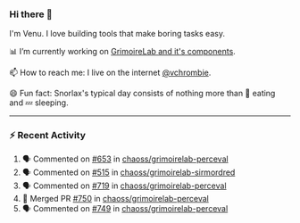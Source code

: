### Hi there 👋

I'm Venu. I love building tools that make boring tasks easy.

📊 I’m currently working on [GrimoireLab and it's components](https://chaoss.github.io/grimoirelab).

📫 How to reach me: I live on the internet [@vchrombie](https://www.google.co.in/search?q=vchrombie).

😄 Fun fact: Snorlax's typical day consists of nothing more than :doughnut: eating and :zzz: sleeping.

---

### :zap: Recent Activity

<!--START_SECTION:activity-->
1. 🗣 Commented on [#653](https://github.com/chaoss/grimoirelab-perceval/issues/653) in [chaoss/grimoirelab-perceval](https://github.com/chaoss/grimoirelab-perceval)
2. 🗣 Commented on [#515](https://github.com/chaoss/grimoirelab-sirmordred/issues/515) in [chaoss/grimoirelab-sirmordred](https://github.com/chaoss/grimoirelab-sirmordred)
3. 🗣 Commented on [#719](https://github.com/chaoss/grimoirelab-perceval/issues/719) in [chaoss/grimoirelab-perceval](https://github.com/chaoss/grimoirelab-perceval)
4. 🎉 Merged PR [#750](https://github.com/chaoss/grimoirelab-perceval/pull/750) in [chaoss/grimoirelab-perceval](https://github.com/chaoss/grimoirelab-perceval)
5. 🗣 Commented on [#749](https://github.com/chaoss/grimoirelab-perceval/issues/749) in [chaoss/grimoirelab-perceval](https://github.com/chaoss/grimoirelab-perceval)
<!--END_SECTION:activity-->

<!--
**vchrombie/vchrombie** is a ✨ _special_ ✨ repository because its `README.md` (this file) appears on your GitHub profile.

Here are some ideas to get you started:

- 🔭 I’m currently working on ...
- 🌱 I’m currently learning ...
- 👯 I’m looking to collaborate on ...
- 🤔 I’m looking for help with ...
- 💬 Ask me about ...
- 📫 How to reach me: ...
- 😄 Pronouns: ...
- ⚡ Fun fact: ...
-->
